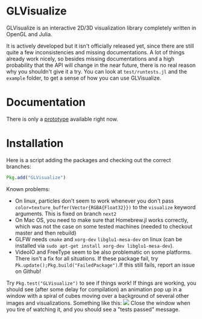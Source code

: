 # GLVisualize

GLVisualize is an interactive 2D/3D visualization library completely written in OpenGL and Julia.

It is actively developed but it isn't officially released yet, since there are still quite a few
inconsistencies and missing documentations.
A lot of things already work nicely, so besides missing documentations and a high probability that the API will change in the near future, there is no real reason why you shouldn't give it a try.
You can look at `test/runtests.jl` and the `example` folder, to get a sense of how you can use GLVisualize.

# Documentation

There is only a [prototype](http://simondanisch.github.io/) available right now.


# Installation

Here is a script adding the packages and checking out the correct branches:

```Julia
Pkg.add("GLVisualize")
```


Known problems:
- On linux, particles don't seem to work whenever you don't pass `color=texture_buffer(Vector{RGBA{Float32}})` to the `visualize` keyword arguments. This is fixed on branch `next2`
- On Mac OS, you need to make sure that Homebrew.jl works correctly, which was not the case on some tested machines (needed to checkout master and then rebuild)
- GLFW needs `cmake` and `xorg-dev` `libglu1-mesa-dev` on linux (can be installed via `sudo apt-get install xorg-dev libglu1-mesa-dev`).
- VideoIO and FreeType seem to be also problematic on some platforms. There isn't a fix for all situations. If these package fail, try `Pk.update();Pkg.build("FailedPackage")`.If this still fails, report an issue on Github!

Try `Pkg.test("GLVisualize")` to see if things work! If things are working, you should see (after some delay for compilation) an animation pop up in a window with a spiral of cubes moving over a background of several other images and visualizations. Something like this:
![](https://github.com/JuliaGL/GLVisualize.jl/blob/master/docs/testsuite.gif?raw=true)
Close the window when you tire of watching it, and you should see a "tests passed" message.
